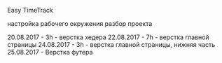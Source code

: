 Easy TimeTrack

настройка рабочего окружения
разбор проекта

20.08.2017 - 3h - верстка хедера
22.08.2017 - 7h - верстка главной страницы
24.08.2017 - 3h - верстка главной страницы, нижняя часть
25.08.2017 - Верстка футера